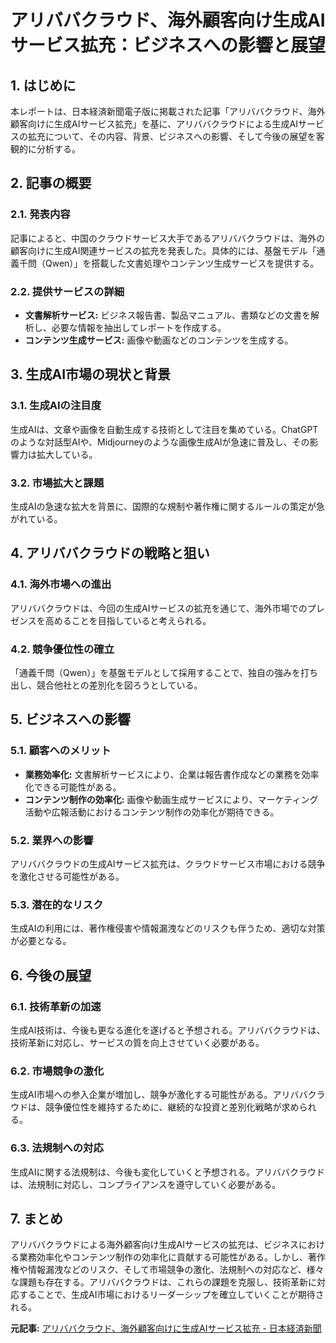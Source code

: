 # アリババクラウド、海外顧客向け生成AIサービス拡充：ビジネスへの影響と展望

## 1. はじめに

本レポートは、日本経済新聞電子版に掲載された記事「アリババクラウド、海外顧客向けに生成AIサービス拡充」を基に、アリババクラウドによる生成AIサービスの拡充について、その内容、背景、ビジネスへの影響、そして今後の展望を客観的に分析する。

## 2. 記事の概要

### 2.1. 発表内容

記事によると、中国のクラウドサービス大手であるアリババクラウドは、海外の顧客向けに生成AI関連サービスの拡充を発表した。具体的には、基盤モデル「通義千問（Qwen）」を搭載した文書処理やコンテンツ生成サービスを提供する。

### 2.2. 提供サービスの詳細

* **文書解析サービス:** ビジネス報告書、製品マニュアル、書類などの文書を解析し、必要な情報を抽出してレポートを作成する。
* **コンテンツ生成サービス:** 画像や動画などのコンテンツを生成する。

## 3. 生成AI市場の現状と背景

### 3.1. 生成AIの注目度

生成AIは、文章や画像を自動生成する技術として注目を集めている。ChatGPTのような対話型AIや、Midjourneyのような画像生成AIが急速に普及し、その影響力は拡大している。

### 3.2. 市場拡大と課題

生成AIの急速な拡大を背景に、国際的な規制や著作権に関するルールの策定が急がれている。

## 4. アリババクラウドの戦略と狙い

### 4.1. 海外市場への進出

アリババクラウドは、今回の生成AIサービスの拡充を通じて、海外市場でのプレゼンスを高めることを目指していると考えられる。

### 4.2. 競争優位性の確立

「通義千問（Qwen）」を基盤モデルとして採用することで、独自の強みを打ち出し、競合他社との差別化を図ろうとしている。

## 5. ビジネスへの影響

### 5.1. 顧客へのメリット

* **業務効率化:** 文書解析サービスにより、企業は報告書作成などの業務を効率化できる可能性がある。
* **コンテンツ制作の効率化:** 画像や動画生成サービスにより、マーケティング活動や広報活動におけるコンテンツ制作の効率化が期待できる。

### 5.2. 業界への影響

アリババクラウドの生成AIサービス拡充は、クラウドサービス市場における競争を激化させる可能性がある。

### 5.3. 潜在的なリスク

生成AIの利用には、著作権侵害や情報漏洩などのリスクも伴うため、適切な対策が必要となる。

## 6. 今後の展望

### 6.1. 技術革新の加速

生成AI技術は、今後も更なる進化を遂げると予想される。アリババクラウドは、技術革新に対応し、サービスの質を向上させていく必要がある。

### 6.2. 市場競争の激化

生成AI市場への参入企業が増加し、競争が激化する可能性がある。アリババクラウドは、競争優位性を維持するために、継続的な投資と差別化戦略が求められる。

### 6.3. 法規制への対応

生成AIに関する法規制は、今後も変化していくと予想される。アリババクラウドは、法規制に対応し、コンプライアンスを遵守していく必要がある。

## 7. まとめ

アリババクラウドによる海外顧客向け生成AIサービスの拡充は、ビジネスにおける業務効率化やコンテンツ制作の効率化に貢献する可能性がある。しかし、著作権や情報漏洩などのリスク、そして市場競争の激化、法規制への対応など、様々な課題も存在する。アリババクラウドは、これらの課題を克服し、技術革新に対応することで、生成AI市場におけるリーダーシップを確立していくことが期待される。


**元記事:** [アリババクラウド、海外顧客向けに生成AIサービス拡充 - 日本経済新聞](https://www.nikkei.com/article/DGXZQOGM08AVT0Y5A400C2000000/)